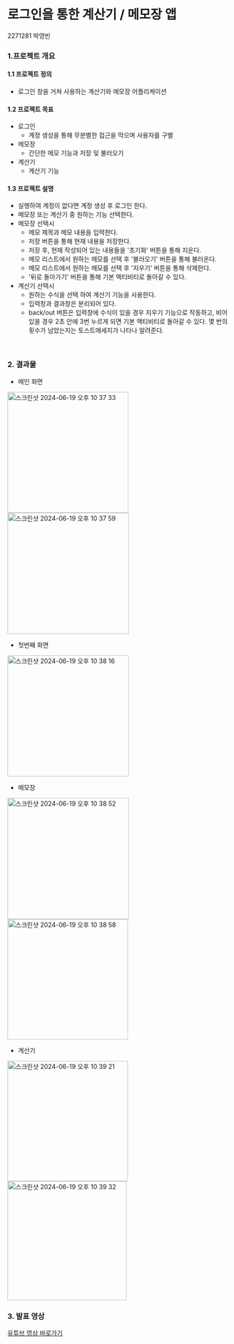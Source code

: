 # 로그인을 통한 계산기 / 메모장 앱

2271281 박영빈




### 1.프로젝트 개요
#### 1.1 프로젝트 정의
* 로그인 창을 거쳐 사용하는 계산기와 메모장 어플리케이션

#### 1.2 프로젝트 목표
* 로그인
  * 계정 생성을 통해 무분별한 접근을 막으며 사용자를 구별
* 메모장
  * 간단한 메모 기능과 저장 및 불러오기
* 계산기
  * 계산기 기능 

#### 1.3 프로젝트 설명
* 실행하여 계정이 없다면 계정 생성 후 로그인 한다.
* 메모장 또는 계산기 중 원하는 기능 선택한다.
* 메모장 선택시
  * 메모 제목과 메모 내용을 입력한다.
  * 저장 버튼을 통해 현재 내용을 저장한다.
  * 저장 후, 현재 작성되어 있는 내용들을 '초기화' 버튼을 통해 지운다.
  * 메모 리스트에서 원하는 메모를 선택 후 '불러오기' 버튼을 통해 불러온다.
  * 메모 리스트에서 원하는 메모를 선택 후 '지우기' 버튼을 통해 삭제한다.
  * '뒤로 돌아가기' 버튼을 통해 기본 액티비티로 돌아갈 수 있다.
* 계산기 선택시
  * 원하는 수식을 선택 하여 계산기 기능을 사용한다.
  * 입력창과 결과창은 분리되어 있다.
  * back/out 버튼은 입력창에 수식이 있을 경우 지우기 기능으로 작동하고, 비어있을 경우 2초 안에 3번 누르게 되면 기본 액티비티로 돌아갈 수 있다. 몇 번의 횟수가 남았는지는 토스트메세지가 나타나 알려준다.

​
### 2. 결과물
* 메인 화면
<img width="271" alt="스크린샷 2024-06-19 오후 10 37 33" src="https://github.com/dudqls1106/AndroidProject/assets/122953626/1a508ba8-e604-4c41-885e-c45920d4fe47">
<img width="272" alt="스크린샷 2024-06-19 오후 10 37 59" src="https://github.com/dudqls1106/AndroidProject/assets/122953626/498a9101-b860-4a17-9d37-89e13cf2a8ec">


* 첫번째 화면
<img width="272" alt="스크린샷 2024-06-19 오후 10 38 16" src="https://github.com/dudqls1106/AndroidProject/assets/122953626/89b9aa19-a183-4cc4-9cf3-3c779413f99c">


* 메모장
<img width="272" alt="스크린샷 2024-06-19 오후 10 38 52" src="https://github.com/dudqls1106/AndroidProject/assets/122953626/4150318f-ea66-4de1-8e0b-e2d176d86359">
<img width="270" alt="스크린샷 2024-06-19 오후 10 38 58" src="https://github.com/dudqls1106/AndroidProject/assets/122953626/65aa79ad-371f-48f4-9763-d0d4fbe3dd84">


* 계산기
<img width="270" alt="스크린샷 2024-06-19 오후 10 39 21" src="https://github.com/dudqls1106/AndroidProject/assets/122953626/c753a339-b77f-4423-b85f-16e64eb449e2">
<img width="267" alt="스크린샷 2024-06-19 오후 10 39 32" src="https://github.com/dudqls1106/AndroidProject/assets/122953626/72771ad5-7bf2-44d6-8a87-7a316cf8a305">


### 3. 발표 영상
[유튜브 영상 바로가기](https://youtu.be/-EMY1Bvp5gM)
